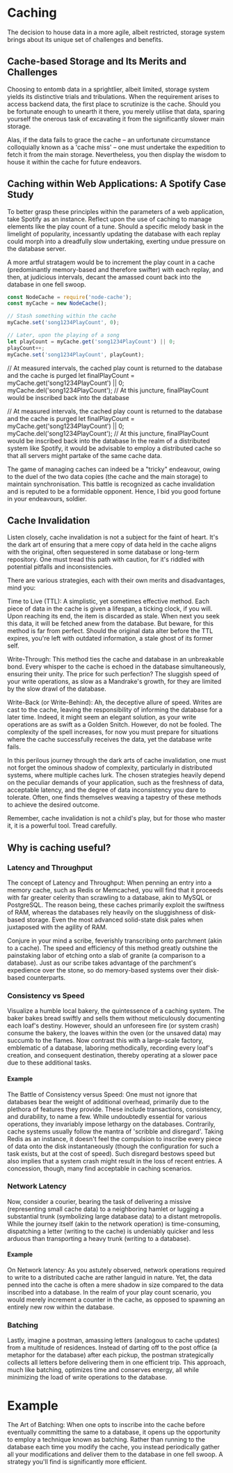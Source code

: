 # Caching

The decision to house data in a more agile, albeit restricted, storage system brings about its unique set of challenges and benefits.

## Cache-based Storage and Its Merits and Challenges

Choosing to entomb data in a sprightlier, albeit limited, storage system yields its distinctive trials and tribulations. When the requirement arises to access backend data, the first place to scrutinize is the cache. Should you be fortunate enough to unearth it there, you merely utilise that data, sparing yourself the onerous task of excavating it from the significantly slower main storage.

Alas, if the data fails to grace the cache – an unfortunate circumstance colloquially known as a 'cache miss' – one must undertake the expedition to fetch it from the main storage. Nevertheless, you then display the wisdom to house it within the cache for future endeavors.

## Caching within Web Applications: A Spotify Case Study

To better grasp these principles within the parameters of a web application, take Spotify as an instance. Reflect upon the use of caching to manage elements like the play count of a tune. Should a specific melody bask in the limelight of popularity, incessantly updating the database with each replay could morph into a dreadfully slow undertaking, exerting undue pressure on the database server.

A more artful stratagem would be to increment the play count in a cache (predominantly memory-based and therefore swifter) with each replay, and then, at judicious intervals, decant the amassed count back into the database in one fell swoop.

```javascript
const NodeCache = require('node-cache');
const myCache = new NodeCache();

// Stash something within the cache
myCache.set('song1234PlayCount', 0);

// Later, upon the playing of a song
let playCount = myCache.get('song1234PlayCount') || 0;
playCount++;
myCache.set('song1234PlayCount', playCount);
```

// At measured intervals, the cached play count is returned to the database and the cache is purged
let finalPlayCount = myCache.get('song1234PlayCount') || 0;
myCache.del('song1234PlayCount');
// At this juncture, finalPlayCount would be inscribed back into the database

// At measured intervals, the cached play count is returned to the database and the cache is purged
let finalPlayCount = myCache.get('song1234PlayCount') || 0;
myCache.del('song1234PlayCount');
// At this juncture, finalPlayCount would be inscribed back into the database
In the realm of a distributed system like Spotify, it would be advisable to employ a distributed cache so that all servers might partake of the same cache data.

The game of managing caches can indeed be a "tricky" endeavour, owing to the duel of the two data copies (the cache and the main storage) to maintain synchronisation. This battle is recognized as cache invalidation and is reputed to be a formidable opponent. Hence, I bid you good fortune in your endeavours, soldier.

## Cache Invalidation

Listen closely, cache invalidation is not a subject for the faint of heart. It's the dark art of ensuring that a mere copy of data held in the cache aligns with the original, often sequestered in some database or long-term repository. One must tread this path with caution, for it's riddled with potential pitfalls and inconsistencies.

There are various strategies, each with their own merits and disadvantages, mind you:

Time to Live (TTL): A simplistic, yet sometimes effective method. Each piece of data in the cache is given a lifespan, a ticking clock, if you will. Upon reaching its end, the item is discarded as stale. When next you seek this data, it will be fetched anew from the database. But beware, for this method is far from perfect. Should the original data alter before the TTL expires, you're left with outdated information, a stale ghost of its former self.

Write-Through: This method ties the cache and database in an unbreakable bond. Every whisper to the cache is echoed in the database simultaneously, ensuring their unity. The price for such perfection? The sluggish speed of your write operations, as slow as a Mandrake's growth, for they are limited by the slow drawl of the database.

Write-Back (or Write-Behind): Ah, the deceptive allure of speed. Writes are cast to the cache, leaving the responsibility of informing the database for a later time. Indeed, it might seem an elegant solution, as your write operations are as swift as a Golden Snitch. However, do not be fooled. The complexity of the spell increases, for now you must prepare for situations where the cache successfully receives the data, yet the database write fails.

In this perilous journey through the dark arts of cache invalidation, one must not forget the ominous shadow of complexity, particularly in distributed systems, where multiple caches lurk. The chosen strategies heavily depend on the peculiar demands of your application, such as the freshness of data, acceptable latency, and the degree of data inconsistency you dare to tolerate. Often, one finds themselves weaving a tapestry of these methods to achieve the desired outcome.

Remember, cache invalidation is not a child's play, but for those who master it, it is a powerful tool. Tread carefully.

## Why is caching useful?

### Latency and Throughput

The concept of Latency and Throughput: When penning an entry into a memory cache, such as Redis or Memcached, you will find that it proceeds with far greater celerity than scrawling to a database, akin to MySQL or PostgreSQL. The reason being, these caches primarily exploit the swiftness of RAM, whereas the databases rely heavily on the sluggishness of disk-based storage. Even the most advanced solid-state disk pales when juxtaposed with the agility of RAM.

Conjure in your mind a scribe, feverishly transcribing onto parchment (akin to a cache). The speed and efficiency of this method greatly outshine the painstaking labor of etching onto a slab of granite (a comparison to a database). Just as our scribe takes advantage of the parchment's expedience over the stone, so do memory-based systems over their disk-based counterparts.

### Consistency vs Speed

Visualize a humble local bakery, the quintessence of a caching system. The baker bakes bread swiftly and sells them without meticulously documenting each loaf's destiny. However, should an unforeseen fire (or system crash) consume the bakery, the loaves within the oven (or the unsaved data) may succumb to the flames. Now contrast this with a large-scale factory, emblematic of a database, laboring methodically, recording every loaf's creation, and consequent destination, thereby operating at a slower pace due to these additional tasks.

#### Example

The Battle of Consistency versus Speed: One must not ignore that databases bear the weight of additional overhead, primarily due to the plethora of features they provide. These include transactions, consistency, and durability, to name a few. While undoubtedly essential for various operations, they invariably impose lethargy on the databases. Contrarily, cache systems usually follow the mantra of 'scribble and disregard'. Taking Redis as an instance, it doesn't feel the compulsion to inscribe every piece of data onto the disk instantaneously (though the configuration for such a task exists, but at the cost of speed). Such disregard bestows speed but also implies that a system crash might result in the loss of recent entries. A concession, though, many find acceptable in caching scenarios.

### Network Latency

Now, consider a courier, bearing the task of delivering a missive (representing small cache data) to a neighboring hamlet or lugging a substantial trunk (symbolizing large database data) to a distant metropolis. While the journey itself (akin to the network operation) is time-consuming, dispatching a letter (writing to the cache) is undeniably quicker and less arduous than transporting a heavy trunk (writing to a database).

#### Example

On Network latency: As you astutely observed, network operations required to write to a distributed cache are rather languid in nature. Yet, the data penned into the cache is often a mere shadow in size compared to the data inscribed into a database. In the realm of your play count scenario, you would merely increment a counter in the cache, as opposed to spawning an entirely new row within the database.

### Batching

Lastly, imagine a postman, amassing letters (analogous to cache updates) from a multitude of residences. Instead of darting off to the post office (a metaphor for the database) after each pickup, the postman strategically collects all letters before delivering them in one efficient trip. This approach, much like batching, optimizes time and conserves energy, all while minimizing the load of write operations to the database.

# Example

The Art of Batching: When one opts to inscribe into the cache before eventually committing the same to a database, it opens up the opportunity to employ a technique known as batching. Rather than running to the database each time you modify the cache, you instead periodically gather all your modifications and deliver them to the database in one fell swoop. A strategy you'll find is significantly more efficient.
